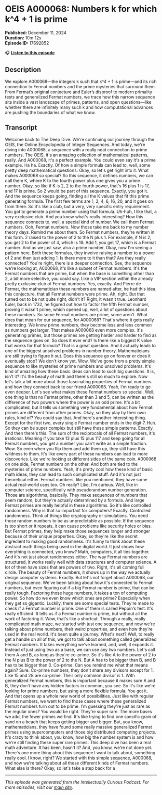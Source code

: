 # OEIS A000068: Numbers k for which k^4 + 1 is prime

**Published:** December 11, 2024  
**Duration:** 10m 12s  
**Episode ID:** 17692852

🎧 **[Listen to this episode](https://intellectuallycurious.buzzsprout.com/2529712/episodes/17692852-oeis-a000068-numbers-k-for-which-k^4-+-1-is-prime)**

## Description

We explore A000068—the integers k such that k^4 + 1 is prime—and its rich connection to Fermat numbers and the prime mysteries that surround them. From Fermat’s original conjecture and Euler’s disproof to modern primality tests and generalized Fermat numbers, we trace how this narrow sequence sits inside a vast landscape of primes, patterns, and open questions—like whether there are infinitely many such k and how computational advances are pushing the boundaries of what we know.

## Transcript

Welcome back to The Deep Dive. We're continuing our journey through the OEIS, the Online Encyclopedia of Integer Sequences. And today, we're diving into A000068, a sequence with a really neat connection to prime numbers. The OEIS, it's an amazing collection of mathematical patterns, really. And A000068, it's a perfect example. You could even say it's a prime example. Ha ha. Exactly. Of how a simple formula can lead to, well, some pretty deep mathematical questions. Okay, so let's get right into it. What makes A000068 so special? So this sequence, it defines numbers, we can call them K, where K to the fourth power plus one gives you a prime number. Okay, so like if K is 2, 2 to the fourth power, that's 16 plus 1 is 17, and 17 is prime. So 2 would be part of this sequence. Exactly, you got it. And the sequence keeps going, finding all the K values that fit this prime generating formula. The first few terms are 1, 2, 4, 6, 16, 20, and it goes on from there. So it's like a club, but a very, very specific entry requirement. You got to generate a prime number using that formula. Uh-huh, I like that, a very exclusive club. And you know what's really interesting? How this sequence connects to, well, a special kind of number. We call them Fermat numbers. Ooh, Fermat numbers. Now those take me back to my number theory days. Remind me about them. So Fermat numbers, they're written in this form. 2 raised to the power of 2 to the N plus 1. For example, if N is 2, you get 2 to the power of 4, which is 16. Add 1, you get 17, which is a Fermat number. And as we just saw, also a prime number. Okay, now I'm seeing a pattern here. Both these formulas, they involve raising a number to a power of 2 and then just adding 1. Is there more to it than that? Are they really connected? You're right, there is a deeper connection. See, the sequence we're looking at, A000068, it's like a subset of Fermat numbers. It's the Fermat numbers that are prime, but when the base is something other than 2, a bit more selective, you could say. Like a VIP section within the already pretty exclusive club of Fermat numbers. Yes, exactly. And Pierre de Fermat, the mathematician these numbers are named after, he had this idea, this conjecture, that all Fermat numbers were prime. Ah, right. But that turned out to be not quite right, didn't it? Right, it wasn't true. Leonhard Euler, back in 1732, he figured out how to factor the fifth Fermat number, proving it wasn't prime, which opened up, well, a lot of questions about these numbers. So some Fermat numbers are prime, some aren't. What does that mean for our sequence, for A000068? That's where it gets really interesting. We know prime numbers, they become less and less common as numbers get larger. That makes A000068 even more complex. It's generating primes, but those primes are getting harder and harder to find as the sequence goes on. So does it ever end? Is there like a biggest K value that works for that formula? That is a great question. And it actually leads to one of the biggest unsolved problems in number theory. Mathematicians are still trying to figure it out. Does this sequence go on forever or does it eventually stop? We don't know yet. Wow. We've gone from a pretty simple sequence to like mysteries of prime numbers and unsolved problems. It's kind of amazing how these basic ideas can lead to such big questions. It is, isn't it? It's the beauty of math and there's still so much to explore. Now let's talk a bit more about those fascinating properties of Fermat numbers and how they connect back to our friend A000068. Yeah, I'm ready to go even deeper. Let's see what makes these Fermat numbers so special. Well, one thing is that no Fermat prime, other than 3 and 5, can be written as the difference of two powers where the power is an odd prime. It's a bit complicated, but it tells us something very fundamental about how Fermat primes are different from other primes. Okay, so they play by their own rules, kind of? You could say that. And here's another interesting thing. Except for the first two, every single Fermat number ends in the digit 7. Huh. So they can be super complex but still have these simple patterns. Exactly. And then there's this. The sum of the reciprocals of all Fermat numbers, it's irrational. Meaning if you take 13 plus 15 plus 117 and keep going for all Fermat numbers, you get a number you can't write as a simple fraction. Wow. So even when you flip them and add them up, they still have this wildness to them. It's like every part of these numbers can lead to more discoveries. Like we're looking at different sides of the same coin. A000068 on one side, Fermat numbers on the other. And both are tied to the mysteries of prime numbers. Yeah, it's pretty cool how these kind of basic math ideas, they can lead to such complicated stuff. And it's not just theoretical either. Fermat numbers, like you mentioned, they have some actual real-world uses too. Oh really? Like, I'm curious. Well, like in computer science, specifically with pseudorandom number generation. Those are algorithms, basically. They make sequences of numbers that seem random, but they're actually determined by a formula. And large Fermat primes are really helpful in these algorithms. So it's like controlled randomness. Why is that so important for computers? Exactly. Controlled randomness. Think of things like cryptography or simulations. You need those random numbers to be as unpredictable as possible. If the sequence is too short or it repeats, it can cause problems like security holes or bias. But Fermat primes, they help make those sequences longer and stronger because of their unique properties. Okay, so they're like the secret ingredient to making good randomness. It's funny to think about these abstract math things being used in the digital world. It just shows how everything is connected, you know? Math, computers, it all ties together. And it's not just about randomness either. The way Fermat numbers are structured, it works really well with data structures and computer science. A lot of them have sizes that are powers of two. Right, it's all coming full circle. The beauty of Fermat numbers, it shows up in the way we actually design computer systems. Exactly. But let's not forget about A000068, our original sequence. We've been talking about how it's connected to Fermat numbers, but even figuring out if a big Fermat number is prime, that can be really tough. Factoring those huge numbers, it takes a ton of computing power. So how do we even know which ones are prime? Especially when they get so gigantic. Luckily, there are some special tests. They're made to check if a Fermat number is prime. One of them is called Peppin's test. It's really efficient. It tells us if a Fermat number is prime, but without all the work of factoring it. Wow, that's like a shortcut. Through a really, really complicated math maze, we started with just one sequence, and now we're talking about prime numbers, their weird properties, and even how they're used in the real world. It's been quite a journey. What's next? Well, to really get a handle on all of this, we got to talk about something called generalized Fermat numbers. It takes everything we've learned, and, well, it expands it. Instead of just using two as a base, we can use any two numbers. Let's call them A and B, as long as they're co-prime. So it's like A to the power of 2 to the N plus B to the power of 2 to the N. But A has to be bigger than B, and B has to be bigger than 0. Co-prime. Can you remind me what that means again? Sure. Co-prime numbers, they don't share any divisors except for 1. Like 15 and 28 are co-prime. Their only common divisor is 1. With generalized Fermat numbers, this is important because it makes sure A and B, they don't have any hidden factors in common, you see. So it's like we're looking for prime numbers, but using a more flexible formula. You got it. And that opens up a whole new world of possibilities. Just like with regular Fermat numbers, we want to find those cases where these generalized Fermat numbers turn out to be prime. I'm guessing they're just as rare as the regular ones? You would be right. They're super rare. The more bases we add, the fewer primes we find. It's like trying to find one specific grain of sand on a beach that keeps getting bigger and bigger. But, you know, mathematicians, they have found some really massive generalized Fermat primes using supercomputers and those big distributed computing projects. It's crazy to think about, you know, how big the number system is and how we're still finding these super rare primes. This deep dive has been a real math adventure. It has been, hasn't it? And, you know, we're not done yet. There's one more thing about this sequence I want to talk about, something really cool. I know, right? We started with this simple sequence, A000068, and now we're talking about all these different kinds of Fermat numbers. What else is there? Okay, so let's take a step back for a

---
*This episode was generated from the Intellectually Curious Podcast. For more episodes, visit our [main site](https://intellectuallycurious.buzzsprout.com).*
